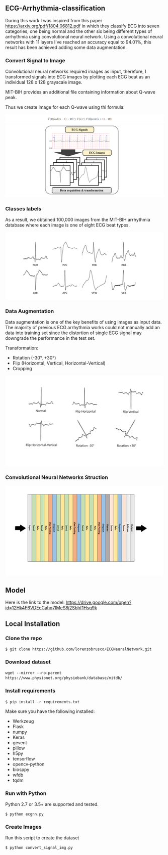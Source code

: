 ## ECG-Arrhythmia-classification
During this work I was inspired from this paper https://arxiv.org/pdf/1804.06812.pdf in which they classify ECG into seven categories, one being normal and the other six being different types of arrhythmia using convolutional neural network.
Using a convolutional neural networks with 11 layers I've reached an accuracy equal to 94.01%, this result has been achieved adding some data augmentation.

### Convert Signal to Image

Convolutional neural networks required images as input, therefore, I transformed signals into ECG images by plotting each ECG beat as an individual 128 x 128 grayscale image.

MIT-BIH provides an additional file containing information about Q-wave peak.

Thus we create image for each Q-wave using thi formula:



<div style="text-align:center">
    <img src ="Images/formula.png"/>
</div>





<div style="text-align:center">
    <img src ="Images/signal_to_img.png"/>
</div>


### Classes labels

As a result, we obtained 100,000 images from the MIT-BIH arrhythmia
database where each image is one of eight ECG beat types.

<div style="text-align:center">
    <img src ="Images/beats.png"/>
</div>



### Data Augmentation

Data augmentation is one of the key benefits of using images as input data.
The majority of previous ECG arrhythmia works could not manually add an data into training set since the distortion of single ECG signal may downgrade the performance in the test set.

Transformation:

- Rotation (-30°, +30°)
- Flip (Horizontal, Vertical, Horizontal-Vertical)
- Cropping



<div style="text-align:center">
    <img src ="Images/augmentation.png"/>
</div>


### Convolutional Neural Networks Struction

<div style="text-align:center">
    <img src ="Images/layers.png"/>
</div>


## Model

Here is the link to the model: https://drive.google.com/open?id=12Hk4F6VDEeCahq7IMeS8j2Sbhf1Hsq9k



## Local Installation

### Clone the repo
```shell
$ git clone https://github.com/lorenzobrusco/ECGNeuralNetwork.git
```




### Download dataset

```shell
wget --mirror --no-parent https://www.physionet.org/physiobank/database/mitdb/
```



### Install requirements

```shell
$ pip install -r requirements.txt
```

Make sure you have the following installed:
- Werkzeug
- Flask
- numpy
- Keras
- gevent
- pillow
- h5py
- tensorflow
- opencv-python
- biosppy
- wfdb
- tqdm




### Run with Python

Python 2.7 or 3.5+ are supported and tested.

```shell
$ python ecgnn.py
```



### Create Images

Run this script to create the dataset
```shell
$ python convert_signal_img.py
```

